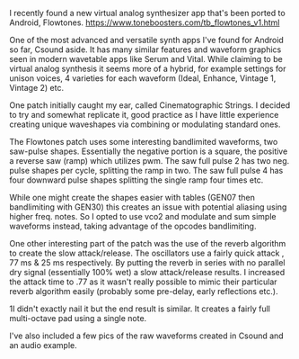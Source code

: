 I recently found a new virtual analog synthesizer app that's been ported to Android, Flowtones. https://www.toneboosters.com/tb_flowtones_v1.html

One of the most advanced and versatile synth apps I've found for Android so far, Csound aside. It has many similar features and waveform graphics seen in modern wavetable apps like Serum and Vital. While claiming to be virtual analog synthesis it seems more of a hybrid, for example settings for unison voices, 4 varieties for each waveform (Ideal, Enhance, Vintage 1, Vintage 2) etc.

One patch initially caught my ear, called Cinematographic Strings. I decided to try and somewhat replicate it, good practice as I have little experience creating unique waveshapes via combining or modulating standard ones.

The Flowtones patch uses some interesting bandlimited waveforms, two saw-pulse shapes. Essentially the negative portion is a square, the positive a reverse saw (ramp) which utilizes pwm. The saw full pulse 2 has two neg. pulse shapes per cycle, splitting the ramp in two. The saw full pulse 4 has four downward pulse shapes splitting the single ramp four times etc.

While one might create the shapes easier with tables (GEN07 then bandlimiting with GEN30) this creates an issue with potential aliasing using higher freq. notes. So I opted to use vco2 and modulate and sum simple waveforms instead, taking advantage of the opcodes bandlimiting.

One other interesting part of the patch was the use of the reverb algorithm to create the slow attack/release. The oscillators use a fairly quick attack , 77 ms & 25 ms respectively. By putting the reverb in series with no parallel dry signal (essentially 100% wet) a slow attack/release results. I increased the attack time to .77 as it wasn't really possible to mimic their particular reverb algorithm easily (probably some pre-delay, early reflections etc.).

1I didn't exactly nail it but the end result is similar. It creates a fairly full multi-octave pad using a single note.

I've also included a few pics of the raw waveforms created in Csound and an audio example.

